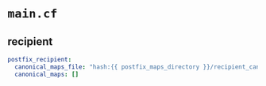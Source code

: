 
# `main.cf` 

## recipient

```yaml
postfix_recipient:
  canonical_maps_file: "hash:{{ postfix_maps_directory }}/recipient_canonical_maps"
  canonical_maps: []
```

